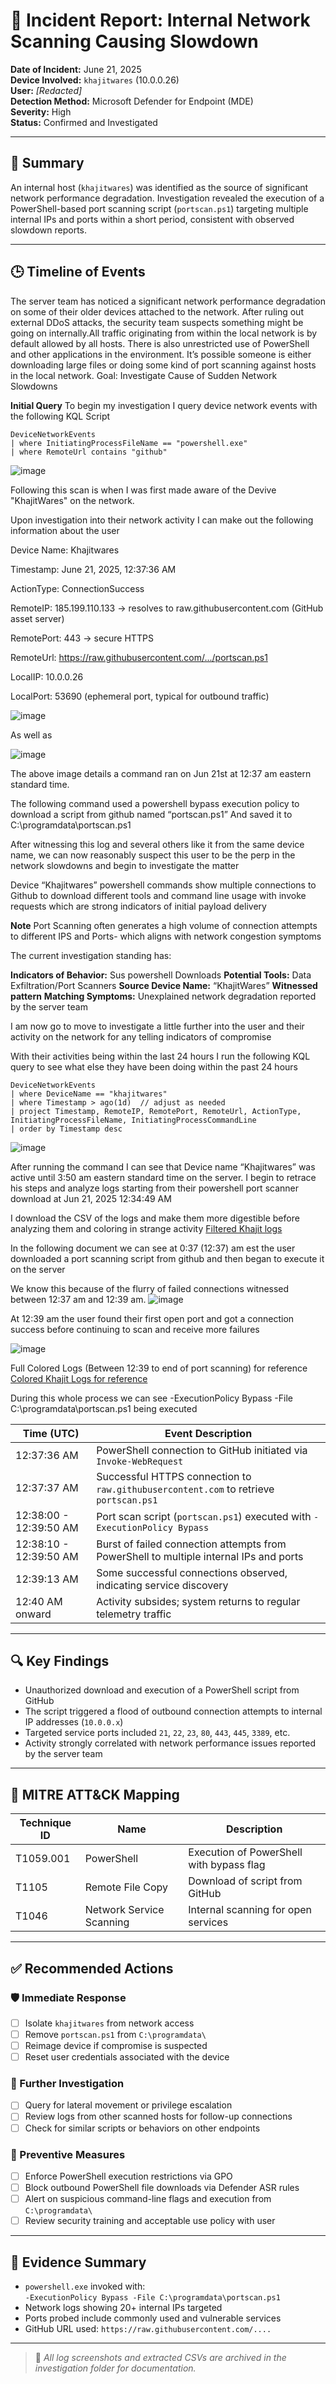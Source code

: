 # 🚨 Incident Report: Internal Network Scanning Causing Slowdown

**Date of Incident:** June 21, 2025  
**Device Involved:** `khajitwares` (10.0.0.26)  
**User:** _[Redacted]_  
**Detection Method:** Microsoft Defender for Endpoint (MDE)  
**Severity:** High  
**Status:** Confirmed and Investigated

---

## 📌 Summary

An internal host (`khajitwares`) was identified as the source of significant network performance degradation. Investigation revealed the execution of a PowerShell-based port scanning script (`portscan.ps1`) targeting multiple internal IPs and ports within a short period, consistent with observed slowdown reports.

---

## 🕒 Timeline of Events

The server team has noticed a significant network performance degradation on some of their older devices attached to the network. After ruling out external DDoS attacks, the security team suspects something might be going on internally.All traffic originating from within the local network is by default allowed by all hosts. There is also unrestricted use of PowerShell and other applications in the environment. It’s possible someone is either downloading large files or doing some kind of port scanning against hosts in the local network.
Goal: Investigate Cause of Sudden Network Slowdowns


**Initial Query**
To begin my investigation I query device network events with the following KQL Script

```
DeviceNetworkEvents
| where InitiatingProcessFileName == "powershell.exe"
| where RemoteUrl contains "github"
```

![image](https://github.com/user-attachments/assets/9d008a89-b7e4-4eab-a193-727eb814c90a)


Following this scan is when I was first made aware of the Devive "KhajitWares" on the network.

Upon investigation into their network activity I can make out the following information about the user

Device Name: Khajitwares


Timestamp: June 21, 2025, 12:37:36 AM


ActionType: ConnectionSuccess


RemoteIP: 185.199.110.133 → resolves to raw.githubusercontent.com (GitHub asset server)


RemotePort: 443 → secure HTTPS


RemoteUrl: https://raw.githubusercontent.com/.../portscan.ps1


LocalIP: 10.0.0.26


LocalPort: 53690 (ephemeral port, typical for outbound traffic)


![image](https://github.com/user-attachments/assets/d9a358bd-ce12-427e-a401-bedba851d2d4)

As well as 

![image](https://github.com/user-attachments/assets/b62f6352-96ab-45cb-8cd2-cd27f19654c1)

The above image details a command ran on Jun 21st at 12:37 am eastern standard time.

The following command used a powershell bypass execution policy to download a script from github named “portscan.ps1”
And saved it to C:\programdata\portscan.ps1



After witnessing this log and several others like it from the same device name, we can now reasonably suspect this user to be the perp in the network slowdowns and begin to investigate the matter

Device “Khajitwares” powershell commands show multiple connections to Github to download different tools and command line usage with invoke requests which are strong indicators of initial payload delivery


**Note**
 Port Scanning often generates a high volume of connection attempts to different IPS and Ports- which aligns with network congestion symptoms

 
The current investigation standing has:

**Indicators of Behavior:** Sus powershell Downloads
**Potential Tools:** Data Exfiltration/Port Scanners
**Source Device Name:** “KhajitWares”
**Witnessed pattern**
**Matching Symptoms:** Unexplained network degradation reported by the server team


I am now go to move to investigate a little further into the user and their activity on the network for any telling indicators of compromise

With their activities being within the last 24 hours I run the following KQL query to see what else they have been doing within the past 24 hours

```
DeviceNetworkEvents
| where DeviceName == "khajitwares"
| where Timestamp > ago(1d)  // adjust as needed
| project Timestamp, RemoteIP, RemotePort, RemoteUrl, ActionType, InitiatingProcessFileName, InitiatingProcessCommandLine
| order by Timestamp desc
```

![image](https://github.com/user-attachments/assets/7a415ea0-5b40-4927-82b9-2fd1bc0b291c)

After running the command I can see that Device name “Khajitwares” was active until 3:50 am eastern standard time on the server. I begin to retrace his steps and analyze logs starting from their powershell port scanner download at Jun 21, 2025 12:34:49 AM  

I download the CSV of the logs and make them more digestible before analyzing them and coloring in strange activity 
[Filtered Khajit logs](https://drive.google.com/file/d/1CqhSg7hAYzh0MfTSLHcpKzUyC84rSupK/view?usp=sharing)

In the following document we can see at 0:37 (12:37) am est the user downloaded a port scanning script from github and then began to execute it on the server

We know this because of the flurry of failed connections witnessed between 12:37 am and 12:39 am.
![image](https://github.com/user-attachments/assets/3651120f-bfde-4e3b-ba9b-c91030881774)

At 12:39 am the user found their first open port and got a connection success before continuing to scan and receive more failures 

![image](https://github.com/user-attachments/assets/cf794022-53d7-4f0b-8007-f2e040be9be0)


Full Colored Logs (Between 12:39 to end of port scanning) for reference 
[Colored Khajit Logs for reference](https://docs.google.com/spreadsheets/d/163XeYczty5GO5xIxWHCLoZhg60DOD61hQJAyEaWFx_4/edit?usp=sharing)

During this whole process we can see -ExecutionPolicy Bypass -File C:\programdata\portscan.ps1 being executed



| Time (UTC)         | Event Description                                                                                  |
|--------------------|---------------------------------------------------------------------------------------------------|
| 12:37:36 AM        | PowerShell connection to GitHub initiated via `Invoke-WebRequest`                                  |
| 12:37:37 AM        | Successful HTTPS connection to `raw.githubusercontent.com` to retrieve `portscan.ps1`              |
| 12:38:00 - 12:39:50 AM | Port scan script (`portscan.ps1`) executed with `-ExecutionPolicy Bypass`                     |
| 12:38:10 - 12:39:50 AM | Burst of failed connection attempts from PowerShell to multiple internal IPs and ports         |
| 12:39:13 AM        | Some successful connections observed, indicating service discovery                                 |
| 12:40 AM onward    | Activity subsides; system returns to regular telemetry traffic                                     |

---

## 🔍 Key Findings

- Unauthorized download and execution of a PowerShell script from GitHub
- The script triggered a flood of outbound connection attempts to internal IP addresses (`10.0.0.x`)
- Targeted service ports included `21`, `22`, `23`, `80`, `443`, `445`, `3389`, etc.
- Activity strongly correlated with network performance issues reported by the server team

---

## 🎯 MITRE ATT&CK Mapping

| Technique ID  | Name                        | Description                              |
|---------------|-----------------------------|------------------------------------------|
| T1059.001     | PowerShell                  | Execution of PowerShell with bypass flag |
| T1105         | Remote File Copy            | Download of script from GitHub           |
| T1046         | Network Service Scanning    | Internal scanning for open services      |

---

## ✅ Recommended Actions

### 🛡 Immediate Response

- [ ] Isolate `khajitwares` from network access
- [ ] Remove `portscan.ps1` from `C:\programdata\`
- [ ] Reimage device if compromise is suspected
- [ ] Reset user credentials associated with the device

### 🧪 Further Investigation

- [ ] Query for lateral movement or privilege escalation
- [ ] Review logs from other scanned hosts for follow-up connections
- [ ] Check for similar scripts or behaviors on other endpoints

### 🔐 Preventive Measures

- [ ] Enforce PowerShell execution restrictions via GPO
- [ ] Block outbound PowerShell file downloads via Defender ASR rules
- [ ] Alert on suspicious command-line flags and execution from `C:\programdata\`
- [ ] Review security training and acceptable use policy with user

---

## 🧾 Evidence Summary

- `powershell.exe` invoked with:  
  `-ExecutionPolicy Bypass -File C:\programdata\portscan.ps1`
- Network logs showing 20+ internal IPs targeted
- Ports probed include commonly used and vulnerable services
- GitHub URL used: `https://raw.githubusercontent.com/....`

---

> 📁 _All log screenshots and extracted CSVs are archived in the investigation folder for documentation._


